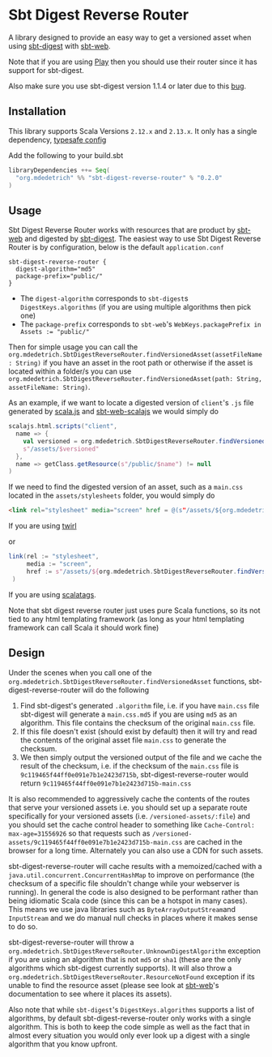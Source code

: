 # Sbt Digest Reverse Router

A library designed to provide an easy way to get a versioned asset when using 
[sbt-digest](https://github.com/sbt/sbt-digest) with [sbt-web](https://github.com/sbt/sbt-web).

Note that if you are using [Play](https://github.com/playframework/playframework)
then you should use their router since it has support for sbt-digest.

Also make sure you use sbt-digest version 1.1.4 or later due to this
[bug](https://github.com/sbt/sbt-digest/issues/21).

## Installation

This library supports Scala Versions `2.12.x` and `2.13.x`.
It only has a single dependency, [typesafe config](https://github.com/typesafehub/config)

Add the following to your build.sbt

```sbt
libraryDependencies ++= Seq(
  "org.mdedetrich" %% "sbt-digest-reverse-router" % "0.2.0"
)
```

## Usage
Sbt Digest Reverse Router works with resources that are product by
[sbt-web](https://github.com/sbt/sbt-web) and digested by [sbt-digest](https://github.com/sbt/sbt-digest).
The easiest way to use Sbt Digest Reverse Router is by configuration, below is the default
`application.conf`

```hocon
sbt-digest-reverse-router {
  digest-algorithm="md5"
  package-prefix="public/"
}
```

* The `digest-algorithm` corresponds to `sbt-digest`s `DigestKeys.algorithms` (if you are using multiple algorithms then
pick one)
* The `package-prefix` corresponds to `sbt-web`'s `WebKeys.packagePrefix in Assets := "public/"`

Then for simple usage you can call the `org.mdedetrich.SbtDigestReverseRouter.findVersionedAsset(assetFileName: String)`
if you have an asset in the root path or otherwise if the asset is located within a folder/s you can use
`org.mdedetrich.SbtDigestReverseRouter.findVersionedAsset(path: String, assetFileName: String)`.

As an example, if we want to locate a digested version of `client`'s `.js` file  generated by 
[scala.js](https://www.scala-js.org/) and [sbt-web-scalajs](https://github.com/vmunier/sbt-web-scalajs)
we would simply do

```scala
scalajs.html.scripts("client",
  name => {
    val versioned = org.mdedetrich.SbtDigestReverseRouter.findVersionedAsset(name)
    s"/assets/$versioned"
  }, 
  name => getClass.getResource(s"/public/$name") != null
)
```

If we need to find the digested version of an asset, such as a `main.css` located in the `assets/stylesheets` folder,
you would simply do

```html
<link rel="stylesheet" media="screen" href = @(s"/assets/${org.mdedetrich.SbtDigestReverseRouter.findVersionedAsset("stylesheets/","main.css")}")>
```
If you are using [twirl](https://github.com/playframework/twirl)

or

```scala
link(rel := "stylesheet",
     media := "screen",
     href := s"/assets/${org.mdedetrich.SbtDigestReverseRouter.findVersionedAsset("stylesheets/","main.css")}"
 )
```
If you are using [scalatags](https://github.com/lihaoyi/scalatags).

Note that
sbt digest reverse router just uses pure Scala functions, so its not tied to any html
templating framework (as long as your html templating framework can call Scala it should work fine)

## Design

Under the scenes when you call one of the `org.mdedetrich.SbtDigestReverseRouter.findVersionedAsset`
functions, sbt-digest-reverse-router will do the following

1. Find sbt-digest's generated `.algorithm` file, i.e. if you have `main.css` file sbt-digest
  will generate a `main.css.md5` if you are using `md5` as an algorithm. This file contains the checksum
  of the original `main.css` file.
2. If this file doesn't exist (should exist by default) then it will try and read the
  contents of the original asset file `main.css` to generate the checksum.
3. We then simply output the versioned output of the file and we cache the result of the checksum, i.e. if the
  checksum of the `main.css` file is `9c119465f44ff0e091e7b1e2423d715b`, sbt-digest-reverse-router would return
  `9c119465f44ff0e091e7b1e2423d715b-main.css`

It is also recommended to aggressively cache the contents of the routes that serve your versioned assets
i.e. you should set up a separate route specifically for your versioned assets (i.e. `/versioned-assets/:file`)
and you should set the cache control header to something like `Cache-Control: max-age=31556926` so that requests such as
`/versioned-assets/9c119465f44ff0e091e7b1e2423d715b-main.css` are cached in the browser for a long time. Alternately 
you can also use a CDN for such assets.

sbt-digest-reverse-router will cache results with a memoized/cached with a  `java.util.concurrent.ConcurrentHashMap` to 
improve on performance (the checksum of a specific file shouldn't change while your webserver is running). In general
the code is also designed to be performant rather than being idiomatic Scala code (since this can be a hotspot in many 
cases). This means we use java libraries such as `ByteArrayOutputStream`and `InputStream` and we do manual null checks
in places where it makes sense to do so.

sbt-digest-reverse-router will throw a `org.mdedetrich.SbtDigestReverseRouter.UnknownDigestAlgorithm`
exception if you are using an algorithm that is not `md5` or `sha1` (these are the only algorithms which
sbt-digest currently supports). It will also throw a `org.mdedetrich.SbtDigestReverseRouter.ResourceNotFound`
exception if its unable to find the resource asset (please see look at [sbt-web](https://github.com/sbt/sbt-web)'s 
documentation to see where it places its assets).

Also note that while `sbt-digest`'s `DigestKeys.algorithms` supports a list of algorithms, by default
sbt-digest-reverse-router only works with a single algorithm. This is both to keep the code simple as well as the fact
that in almost every situation you would only ever look up a digest with a single algorithm that you know upfront.
